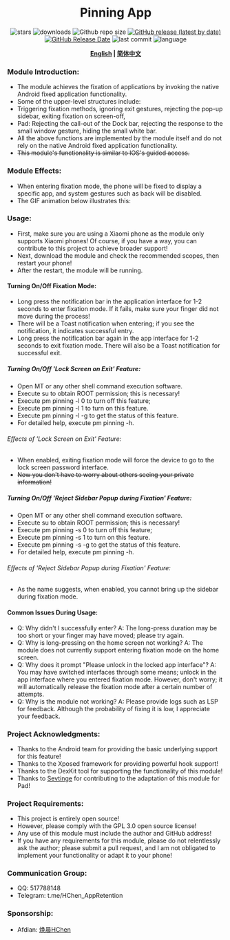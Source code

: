 <div align="center">
<h1>Pinning App</h1>

![stars](https://img.shields.io/github/stars/HChenX/PinningApp?style=flat)
![downloads](https://img.shields.io/github/downloads/HChenX/PinningApp/total)
![Github repo size](https://img.shields.io/github/repo-size/HChenX/PinningApp)
[![GitHub release (latest by date)](https://img.shields.io/github/v/release/HChenX/PinningApp)](https://github.com/HChenX/PinningApp/releases)
[![GitHub Release Date](https://img.shields.io/github/release-date/HChenX/PinningApp)](https://github.com/HChenX/PinningApp/releases)
![last commit](https://img.shields.io/github/last-commit/HChenX/PinningApp?style=flat)
![language](https://img.shields.io/badge/language-java-purple)

<p><b><a href="README-en.md">English</a> | <a href="README.md">简体中文</a></b></p>
</div>

### Module Introduction:

- The module achieves the fixation of applications by invoking the native Android fixed application
  functionality.
- Some of the upper-level structures include:
- Triggering fixation methods, ignoring exit gestures, rejecting the pop-up sidebar, exiting
  fixation on screen-off,
- Pad: Rejecting the call-out of the Dock bar, rejecting the response to the small window gesture,
  hiding the small white bar.
- All the above functions are implemented by the module itself and do not rely on the native Android
  fixed application functionality.
- ~~This module's functionality is similar to IOS's guided access.~~

### Module Effects:

- When entering fixation mode, the phone will be fixed to display a specific app, and system
  gestures such as back will be disabled.
- The GIF animation below illustrates this:

### Usage:

- First, make sure you are using a Xiaomi phone as the module only supports Xiaomi phones! Of
  course, if you have a way, you can contribute to this project to achieve broader support!
- Next, download the module and check the recommended scopes, then restart your phone!
- After the restart, the module will be running.

#### Turning On/Off Fixation Mode:

- Long press the notification bar in the application interface for 1-2 seconds to enter fixation
  mode. If it fails, make sure your finger did not move during the process!
- There will be a Toast notification when entering; if you see the notification, it indicates
  successful entry.
- Long press the notification bar again in the app interface for 1-2 seconds to exit fixation mode.
  There will also be a Toast notification for successful exit.

##### Turning On/Off 'Lock Screen on Exit' Feature:

- Open MT or any other shell command execution software.
- Execute su to obtain ROOT permission; this is necessary!
- Execute pm pinning -l 0 to turn off this feature;
- Execute pm pinning -l 1 to turn on this feature.
- Execute pm pinning -l -g to get the status of this feature.
- For detailed help, execute pm pinning -h.

###### Effects of 'Lock Screen on Exit' Feature:

- When enabled, exiting fixation mode will force the device to go to the lock screen password
  interface.
- ~~Now you don't have to worry about others seeing your private information!~~

##### Turning On/Off 'Reject Sidebar Popup during Fixation' Feature:

- Open MT or any other shell command execution software.
- Execute su to obtain ROOT permission; this is necessary!
- Execute pm pinning -s 0 to turn off this feature;
- Execute pm pinning -s 1 to turn on this feature.
- Execute pm pinning -s -g to get the status of this feature.
- For detailed help, execute pm pinning -h.

###### Effects of 'Reject Sidebar Popup during Fixation' Feature:

- As the name suggests, when enabled, you cannot bring up the sidebar during fixation mode.

#### Common Issues During Usage:

- Q: Why didn't I successfully enter? A: The long-press duration may be too short or your finger may
  have moved; please try again.
- Q: Why is long-pressing on the home screen not working? A: The module does not currently support
  entering fixation mode on the home screen.
- Q: Why does it prompt "Please unlock in the locked app interface"? A: You may have switched
  interfaces through some means; unlock in the app interface where you entered fixation mode.
  However, don't worry; it will automatically release the fixation mode after a certain number of
  attempts.
- Q: Why is the module not working? A: Please provide logs such as LSP for feedback. Although the
  probability of fixing it is low, I appreciate your feedback.

### Project Acknowledgments:

- Thanks to the Android team for providing the basic underlying support for this feature!
- Thanks to the Xposed framework for providing powerful hook support!
- Thanks to the DexKit tool for supporting the functionality of this module!
- Thanks to [Sevtinge](https://github.com/Sevtinge) for contributing to the adaptation of this
  module for Pad!

### Project Requirements:

- This project is entirely open source!
- However, please comply with the GPL 3.0 open source license!
- Any use of this module must include the author and GitHub address!
- If you have any requirements for this module, please do not relentlessly ask the author; please
  submit a pull request, and I am not obligated to implement your functionality or adapt it to your
  phone!

### Communication Group:

- QQ: 517788148
- Telegram: t.me/HChen_AppRetention

### Sponsorship:

- Afdian: [焕晨HChen](https://afdian.net/a/HChen)

